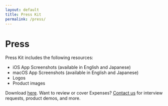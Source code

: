 ```yaml
---
layout: default
title: Press Kit
permalink: /press/
---
```


# Press

Press Kit includes the following resources:

- iOS App Screenshots (available in English and Japanese)
- macOS App Screenshots (available in English and Japanese)
- Logos
- Product images

Download [here](https://github.com/bluecometlabs/getexpenses.app/releases/latest/download/presskit.zip). Want to review or cover Expenses? <a href="/contact/">Contact us</a> for interview requests, product demos, and more.
